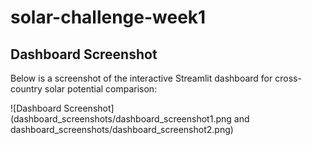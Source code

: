 # solar-challenge-week1
## Dashboard Screenshot

Below is a screenshot of the interactive Streamlit dashboard for cross-country solar potential comparison:

![Dashboard Screenshot](dashboard_screenshots/dashboard_screenshot1.png and dashboard_screenshots/dashboard_screenshot2.png)